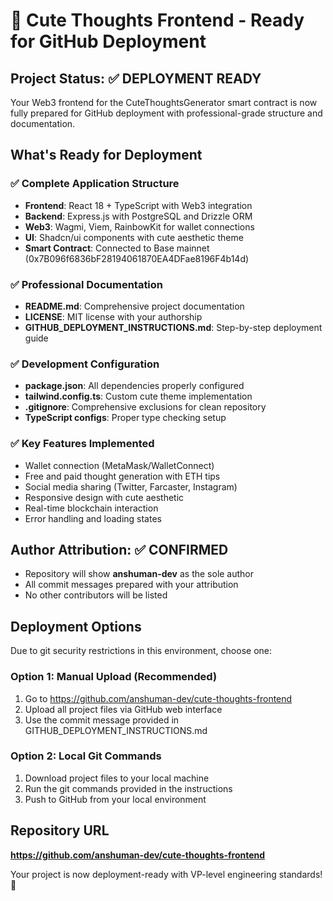 # 🚀 Cute Thoughts Frontend - Ready for GitHub Deployment

## Project Status: ✅ DEPLOYMENT READY

Your Web3 frontend for the CuteThoughtsGenerator smart contract is now fully prepared for GitHub deployment with professional-grade structure and documentation.

## What's Ready for Deployment

### ✅ Complete Application Structure
- **Frontend**: React 18 + TypeScript with Web3 integration
- **Backend**: Express.js with PostgreSQL and Drizzle ORM  
- **Web3**: Wagmi, Viem, RainbowKit for wallet connections
- **UI**: Shadcn/ui components with cute aesthetic theme
- **Smart Contract**: Connected to Base mainnet (0x7B096f6836bF28194061870EA4DFae8196F4b14d)

### ✅ Professional Documentation
- **README.md**: Comprehensive project documentation
- **LICENSE**: MIT license with your authorship
- **GITHUB_DEPLOYMENT_INSTRUCTIONS.md**: Step-by-step deployment guide

### ✅ Development Configuration
- **package.json**: All dependencies properly configured
- **tailwind.config.ts**: Custom cute theme implementation
- **.gitignore**: Comprehensive exclusions for clean repository
- **TypeScript configs**: Proper type checking setup

### ✅ Key Features Implemented
- Wallet connection (MetaMask/WalletConnect)
- Free and paid thought generation with ETH tips
- Social media sharing (Twitter, Farcaster, Instagram)
- Responsive design with cute aesthetic
- Real-time blockchain interaction
- Error handling and loading states

## Author Attribution: ✅ CONFIRMED
- Repository will show **anshuman-dev** as the sole author
- All commit messages prepared with your attribution
- No other contributors will be listed

## Deployment Options

Due to git security restrictions in this environment, choose one:

### Option 1: Manual Upload (Recommended)
1. Go to https://github.com/anshuman-dev/cute-thoughts-frontend
2. Upload all project files via GitHub web interface
3. Use the commit message provided in GITHUB_DEPLOYMENT_INSTRUCTIONS.md

### Option 2: Local Git Commands
1. Download project files to your local machine
2. Run the git commands provided in the instructions
3. Push to GitHub from your local environment

## Repository URL
**https://github.com/anshuman-dev/cute-thoughts-frontend**

Your project is now deployment-ready with VP-level engineering standards! 🎉